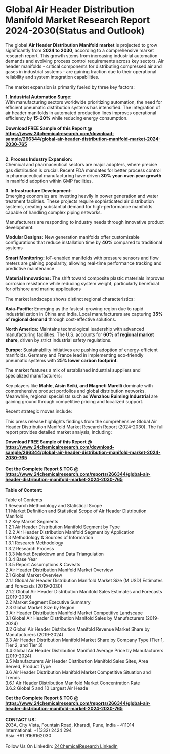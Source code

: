 <h1>Global Air Header Distribution Manifold Market Research Report 2024-2030(Status and Outlook)</h1><p>The global <strong>Air Header Distribution Manifold market</strong> is projected to grow significantly from <strong>2024 to 2030</strong>, according to a comprehensive market research report. This growth stems from increasing industrial automation demands and evolving process control requirements across key sectors. Air header manifolds - critical components for distributing compressed air and gases in industrial systems - are gaining traction due to their operational reliability and system integration capabilities.</p><p>The market expansion is primarily fueled by three key factors:</p><p><strong>1. Industrial Automation Surge:</strong><br>
With manufacturing sectors worldwide prioritizing automation, the need for efficient pneumatic distribution systems has intensified. The integration of air header manifolds in automated production lines improves operational efficiency by <strong>15-20%</strong> while reducing energy consumption.</p><div><b>Download FREE Sample of this Report @ 
            <a href="https://www.24chemicalresearch.com/download-sample/266344/global-air-header-distribution-manifold-market-2024-2030-765">
            https://www.24chemicalresearch.com/download-sample/266344/global-air-header-distribution-manifold-market-2024-2030-765</a></b></div><br><p><strong>2. Process Industry Expansion:</strong><br>
Chemical and pharmaceutical sectors are major adopters, where precise gas distribution is crucial. Recent FDA mandates for better process control in pharmaceutical manufacturing have driven <strong>30% year-over-year growth</strong> in manifold adoption within GMP facilities.</p><p><strong>3. Infrastructure Development:</strong><br>
Emerging economies are investing heavily in power generation and water treatment facilities. These projects require sophisticated air distribution systems, creating substantial demand for high-performance manifolds capable of handling complex piping networks.</p><p>Manufacturers are responding to industry needs through innovative product development:</p><p><strong>Modular Designs:</strong> New generation manifolds offer customizable configurations that reduce installation time by <strong>40%</strong> compared to traditional systems</p><p><strong>Smart Monitoring:</strong> IoT-enabled manifolds with pressure sensors and flow meters are gaining popularity, allowing real-time performance tracking and predictive maintenance</p><p><strong>Material Innovations:</strong> The shift toward composite plastic materials improves corrosion resistance while reducing system weight, particularly beneficial for offshore and marine applications</p><p>The market landscape shows distinct regional characteristics:</p><p><strong>Asia-Pacific:</strong> Emerging as the fastest-growing region due to rapid industrialization in China and India. Local manufacturers are capturing <strong>35% of regional demand</strong> through cost-effective solutions.</p><p><strong>North America:</strong> Maintains technological leadership with advanced manufacturing facilities. The U.S. accounts for <strong>60% of regional market share</strong>, driven by strict industrial safety regulations.</p><p><strong>Europe:</strong> Sustainability initiatives are pushing adoption of energy-efficient manifolds. Germany and France lead in implementing eco-friendly pneumatic systems with <strong>25% lower carbon footprint</strong>.</p><p>The market features a mix of established industrial suppliers and specialized manufacturers:</p><p>Key players like <strong>Mahle, Aisin Seiki, and Magneti Marelli</strong> dominate with comprehensive product portfolios and global distribution networks. Meanwhile, regional specialists such as <strong>Wenzhou Ruiming Industrial</strong> are gaining ground through competitive pricing and localized support.</p><p>Recent strategic moves include:</p><p>This press release highlights findings from the comprehensive Global Air Header Distribution Manifold Market Research Report (2024-2030). The full report provides detailed market analysis, including:</p><div><b>Download FREE Sample of this Report @ 
            <a href="https://www.24chemicalresearch.com/download-sample/266344/global-air-header-distribution-manifold-market-2024-2030-765">
            https://www.24chemicalresearch.com/download-sample/266344/global-air-header-distribution-manifold-market-2024-2030-765</a></b></div><br><div><b>Get the Complete Report & TOC @ 
            <a href="https://www.24chemicalresearch.com/reports/266344/global-air-header-distribution-manifold-market-2024-2030-765">
            https://www.24chemicalresearch.com/reports/266344/global-air-header-distribution-manifold-market-2024-2030-765</a></b></div><br>
            <b>Table of Content:</b><p>Table of Contents<br />
1 Research Methodology and Statistical Scope<br />
1.1 Market Definition and Statistical Scope of Air Header Distribution Manifold<br />
1.2 Key Market Segments<br />
1.2.1 Air Header Distribution Manifold Segment by Type<br />
1.2.2 Air Header Distribution Manifold Segment by Application<br />
1.3 Methodology & Sources of Information<br />
1.3.1 Research Methodology<br />
1.3.2 Research Process<br />
1.3.3 Market Breakdown and Data Triangulation<br />
1.3.4 Base Year<br />
1.3.5 Report Assumptions & Caveats<br />
2 Air Header Distribution Manifold Market Overview<br />
2.1 Global Market Overview<br />
2.1.1 Global Air Header Distribution Manifold Market Size (M USD) Estimates and Forecasts (2019-2030)<br />
2.1.2 Global Air Header Distribution Manifold Sales Estimates and Forecasts (2019-2030)<br />
2.2 Market Segment Executive Summary<br />
2.3 Global Market Size by Region<br />
3 Air Header Distribution Manifold Market Competitive Landscape<br />
3.1 Global Air Header Distribution Manifold Sales by Manufacturers (2019-2024)<br />
3.2 Global Air Header Distribution Manifold Revenue Market Share by Manufacturers (2019-2024)<br />
3.3 Air Header Distribution Manifold Market Share by Company Type (Tier 1, Tier 2, and Tier 3)<br />
3.4 Global Air Header Distribution Manifold Average Price by Manufacturers (2019-2024)<br />
3.5 Manufacturers Air Header Distribution Manifold Sales Sites, Area Served, Product Type<br />
3.6 Air Header Distribution Manifold Market Competitive Situation and Trends<br />
3.6.1 Air Header Distribution Manifold Market Concentration Rate<br />
3.6.2 Global 5 and 10 Largest Air Heade</p><div><b>Get the Complete Report & TOC @ 
            <a href="https://www.24chemicalresearch.com/reports/266344/global-air-header-distribution-manifold-market-2024-2030-765">
            https://www.24chemicalresearch.com/reports/266344/global-air-header-distribution-manifold-market-2024-2030-765</a></b></div><br><b>CONTACT US:</b><br>
            203A, City Vista, Fountain Road, Kharadi, Pune, India - 411014<br>
            International: +1(332) 2424 294<br>
            Asia: +91 9169162030 <br><br>
            Follow Us On LinkedIn: <a href="https://www.linkedin.com/company/24chemicalresearch/">24ChemicalResearch LinkedIn</a>